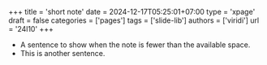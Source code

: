 +++
title = 'short note'
date = 2024-12-17T05:25:01+07:00
type = 'xpage'
draft = false
categories = ['pages']
tags = ['slide-lib']
authors = ['viridi']
url = '24l10'
+++
<!--more-->

+ A sentence to show when the note is fewer than the available space.
+ This is another sentence.
